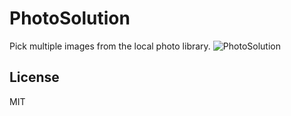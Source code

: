 # PhotoSolution
Pick multiple images from the local photo library.
<img src="https://github.com/Mark-Ma-1988/PhotoSolution/blob/master/screenshots/image.png" alt="PhotoSolution"/>



## License
MIT

